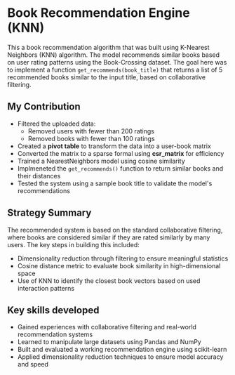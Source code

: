 # Book Recommendation Engine (KNN)

This a book recommendation algorithm that was built using K-Nearest Neighbors (KNN) algorithm. The model recommends similar books based on user rating patterns using the Book-Crossing dataset. The goal here was to implement a function ```get_recommends(book_title)``` that returns a list of 5 recommended books similar to the input title, based on collaborative filtering.

## My Contribution
- Filtered the uploaded data:
  - Removed users with fewer than 200 ratings
  - Removed books with fewer than 100 ratings
- Created a **pivot table** to transform the data into a user-book matrix
- Converted the matrix to a sparse formal using **csr_matrix** for efficiency
- Trained a NearestNeighbors model using cosine similarity
- Implmeneted the ```get_recommends()``` function to return similar books and their distances
- Tested the system using a sample book title to validate the model's recommendations

## Strategy Summary
The recommended system is based on the standard collaborative filtering, where books are considered similar if they are rated similarly by many users. The key steps in building this included:
- Dimensionality reduction through filtering to ensure meaningful statistics
- Cosine distance metric to evaluate book similarity in high-dimensional space
- Use of KNN to identify the closest book vectors based on used interaction patterns

## Key skills developed
- Gained experiences with collaborative filtering and real-world recommendation systems
- Learned to manipulate large datasets using Pandas and NumPy
- Built and evaluated a working recommendation engine using scikit-learn
- Applied dimensionality reduction techniques to ensure model accuracy and speed
